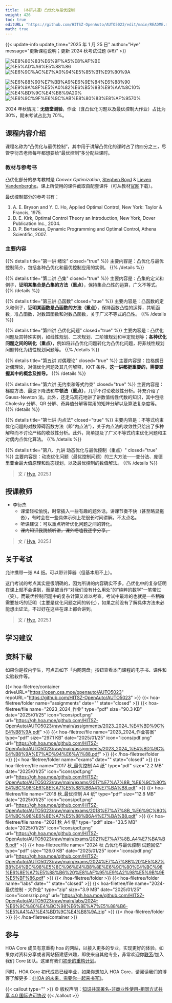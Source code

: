```yaml
---
title: （本研共通）凸优化与最优控制
weight: 426
toc: true
editURL: "https://github.com/HITSZ-OpenAuto/AUTO5023/edit/main/README.md"
math: true
---
```


{{< update-info update_time="2025 年 1 月 25 日" author="Hye" message="更新课程说明；更新 2024 秋考试试题 (#6)" >}}


<div class="img-div hx:mt-4 hx:flex-row hx:justify-start hx:items-center">

![%E8%80%83%E6%9F%A5%E8%AF%BE](https://img.shields.io/badge/%E8%80%83%E6%9F%A5%E8%AF%BE-green)
![%E5%AD%A6%E5%88%86](https://img.shields.io/badge/%E5%AD%A6%E5%88%86-2-moccasin)
![%E6%9C%AC%E7%A0%94%E5%85%B1%E9%80%9A](https://img.shields.io/badge/%E6%9C%AC%E7%A0%94%E5%85%B1%E9%80%9A-lightskyblue)

![%E6%88%90%E7%BB%A9%E6%9E%84%E6%88%90](https://img.shields.io/badge/%E6%88%90%E7%BB%A9%E6%9E%84%E6%88%90-gold)
![%E9%9A%8F%E5%A0%82%E6%B5%8B%E9%AA%8C10%](https://img.shields.io/badge/%E9%9A%8F%E5%A0%82%E6%B5%8B%E9%AA%8C-10%25-wheat)
![%E4%BD%9C%E4%B8%9A20%](https://img.shields.io/badge/%E4%BD%9C%E4%B8%9A-20%25-wheat)
![%E6%9C%9F%E6%9C%AB%E8%80%83%E8%AF%9570%](https://img.shields.io/badge/%E6%9C%9F%E6%9C%AB%E8%80%83%E8%AF%95-70%25-wheat)

</div>

2024 年秋情况：**无随堂测验**，作业（含凸优化习题以及最优控制大作业）占比为 30%，期末考试占比为 70%。

## 课程内容介绍

课程名称为“凸优化与最优控制”，其中用于讲解凸优化的课时占了约四分之三，尽管李衍杰老师每年都想要给“最优控制”多分配些课时。

### 教材与参考书

凸优化部分的参考教材是 *Convex Optimization*, [Stephen Boyd](http://www.stanford.edu/~boyd/) & [Lieven Vandenberghe](http://www.ee.ucla.edu/~vandenbe/)。课上所使用的课件截取自配套课件（可从教材[官网](https://web.stanford.edu/~boyd/cvxbook/)下载）。

最优控制部分的参考书有：

1. A. E. Bryson and Y. C. Ho, Applied Optimal Control, New York: Taylor & Francis, 1975.
2. D. E. Kirk, Optimal Control Theory an Introduction, New York, Dover Publication Inc., 2004.
3. D. P. Bertsekas, Dynamic Programming and Optimal Control, Athena Scientific, 2007.

### 主要内容

{{% details title="第一讲 绪论" closed="true" %}} 主要内容是：凸优化与最优控制简介，包括各种凸优化和最优控制应用的实例。 {{% /details %}}

{{% details title="第二讲 凸集" closed="true" %}} 主要内容是：凸集的定义和例子，**证明某集合是凸集的方法（重点）**，保持集合凸性的运算，广义不等式。 {{% /details %}}

{{% details title="第三讲 凸函数" closed="true" %}} 主要内容是：凸函数的定义和例子，**证明某函数是凸函数的方法（重点）**，保持函数凸性的运算，共轭函数，准凸函数，对数凹函数和对数凸函数，关于广义不等式的凸性。 {{% /details %}}

{{% details title="第四讲 凸优化问题" closed="true" %}} 主要内容是：凸优化问题及其特殊实例，如线性规划、二次规划、二阶锥规划和半定规划等；**各种优化问题之间的转化（重点）**，例如将非凸优化问题转化为凸优化问题，将非线性规划问题转化为线性规划问题等。 {{% /details %}}

{{% details title="第五讲 对偶理论" closed="true" %}} 主要内容是：拉格朗日对偶理论，对偶优化问题及其几何解释，KKT 条件。**这一讲都挺重要的，需要掌握其中的概念及推导。** {{% /details %}}

{{% details title="第六讲 无约束和等式约束" closed="true" %}} 主要内容是：梯度方法、最速下降法和**牛顿法（重点）**，几乎不讨论收敛性分析。补充介绍了 Gauss-Newton 法。此外，还走马观花地讲了讲数值线性代数的知识，其中包括 Cholesky 分解、QR 分解、奇异值分解等常用的矩阵分解以及算法复杂度等。 {{% /details %}}

{{% details title="第七讲 内点法" closed="true" %}} 主要内容是：不等式约束优化问题的对数障碍函数方法（即“内点法”），关于内点法的收敛性只给出了多种解释而不讨论严格的收敛性分析。此外，简单提及了广义不等式约束优化问题和主对偶内点优化算法。 {{% /details %}}

{{% details title="第八、九讲 动态优化与最优控制（重点）" closed="true" %}} 主要内容是：动态优化问题（最优控制问题）的三大方法——变分法、庞德里亚金最大值原理和动态规划，以及最优控制的数值解法。 {{% /details %}}

> 文 / [Hye](https://github.com/Co-ding-Man), 2025.1

## 授课教师

- 李衍杰
  - 课堂轻松愉悦，时常插入一些有趣的题外话。讲课节奏不快（甚至略显拖沓），有时会在一些具体示例上花很长时间讲解。不太点名。
  - 听课建议：可以重点听听优化问题之间的转化。
  - ~~课内知识我跳帧听讲，课外唠嗑我逐字分享。~~

> 文 / [Hye](https://github.com/Co-ding-Man), 2025.1

<!-- ## 关于作业 -->

## 关于考试

允许携带一张 A4 纸。可以带计算器（但基本用不上）。

这门考试的考点其实是很明确的，因为所讲的内容确实不多。凸优化中的复杂证明在课上就不会讲到，而是被当作“对我们没有什么用处”的“纯粹的数学”一笔带过（笑）。而最优控制问题中的复杂计算又难以考查。考试中最难的也就是一些稍微需要技巧的证明（主要是优化问题之间的转化），如果之前没有了解具体方法未必能想出证法，不过好在这些在课上都会讲到。

> 文 / [Hye](https://github.com/Co-ding-Man), 2025.1

## 学习建议

## 资料下载

如果你是校内学生，可点击如下「内网网盘」按钮查看本门课程的电子书、课件和实验软件等。

{{< hoa-filetree/container driveURL="https://open.osa.moe/openauto/AUTO5023" repoURL="https://github.com/HITSZ-OpenAuto/AUTO5023" >}}
{{< hoa-filetree/folder name="assignments" date="" state="closed" >}}
{{< hoa-filetree/file name="2023_2024_作业" type="pdf" size="90.3 KB" date="2025/01/25" icon="icons/pdf.png" url="https://gh.hoa.moe/github.com/HITSZ-OpenAuto/AUTO5023/raw/main/assignments/2023_2024_%E4%BD%9C%E4%B8%9A.pdf" >}}
{{< hoa-filetree/file name="2023_2024_作业答案" type="pdf" size="297.1 KB" date="2025/01/25" icon="icons/pdf.png" url="https://gh.hoa.moe/github.com/HITSZ-OpenAuto/AUTO5023/raw/main/assignments/2023_2024_%E4%BD%9C%E4%B8%9A%E7%AD%94%E6%A1%88.pdf" >}}
{{< /hoa-filetree/folder >}}
{{< hoa-filetree/folder name="exams" date="" state="closed" >}}
{{< hoa-filetree/file name="2017 秋_最优控制 A4 纸" type="pdf" size="2.2 MB" date="2025/01/25" icon="icons/pdf.png" url="https://gh.hoa.moe/github.com/HITSZ-OpenAuto/AUTO5023/raw/main/exams/2017%E7%A7%8B_%E6%9C%80%E4%BC%98%E6%8E%A7%E5%88%B6A4%E7%BA%B8.pdf" >}}
{{< hoa-filetree/file name="2018 秋_最优控制 A4 纸" type="pdf" size="12.8 MB" date="2025/01/25" icon="icons/pdf.png" url="https://gh.hoa.moe/github.com/HITSZ-OpenAuto/AUTO5023/raw/main/exams/2018%E7%A7%8B_%E6%9C%80%E4%BC%98%E6%8E%A7%E5%88%B6A4%E7%BA%B8.pdf" >}}
{{< hoa-filetree/file name="2021 秋_A4 纸" type="pdf" size="33.5 MB" date="2025/01/25" icon="icons/pdf.png" url="https://gh.hoa.moe/github.com/HITSZ-OpenAuto/AUTO5023/raw/main/exams/2021%E7%A7%8B_A4%E7%BA%B8.pdf" >}}
{{< hoa-filetree/file name="2024 秋 凸优化与最优控制 试题回忆" type="pdf" size="126.0 KB" date="2025/01/25" icon="icons/pdf.png" url="https://gh.hoa.moe/github.com/HITSZ-OpenAuto/AUTO5023/raw/main/exams/2024%E7%A7%8B%20%E5%87%B8%E4%BC%98%E5%8C%96%E4%B8%8E%E6%9C%80%E4%BC%98%E6%8E%A7%E5%88%B6%20%E8%AF%95%E9%A2%98%E5%9B%9E%E5%BF%86.pdf" >}}
{{< /hoa-filetree/folder >}}
{{< hoa-filetree/folder name="labs" date="" state="closed" >}}
{{< hoa-filetree/file name="2024-最优控制 - 大作业" type="zip" size="3.9 MB" date="2025/01/25" icon="icons/zip.png" url="https://gh.hoa.moe/github.com/HITSZ-OpenAuto/AUTO5023/raw/main/labs/2024-%E6%9C%80%E4%BC%98%E6%8E%A7%E5%88%B6-%E5%A4%A7%E4%BD%9C%E4%B8%9A.zip" >}}
{{< /hoa-filetree/folder >}}
{{< /hoa-filetree/container >}}

## 参与

HOA Core 成员有意重构 hoa 的网站，以接入更多的专业，实现更好的体验。如果你对资料分享或者网站搭建感兴趣，即使来自其他专业，非常欢迎你[联系](mailto:hi@hoa.moe)/加入我们 Core 团队。这里有我们[初步的重构计划](https://historical-mousepad-286.notion.site/HOA-1f71751ad5fe80978c70d9e32330d7e6)。

同时，HOA Core 初代成员已经毕业，如果你想加入 HOA Core，请阅读我们的博客了解更多：[《HOA 的未来，需要你一起来书写》](https://hoa.moe/news/future-of-hoa)。

{{< callout type="" >}}
  © 版权声明：[知识共享署名-非商业性使用-相同方式共享 4.0 国际许可协议](https://creativecommons.org/licenses/by-nc-sa/4.0/)
{{< /callout >}}

